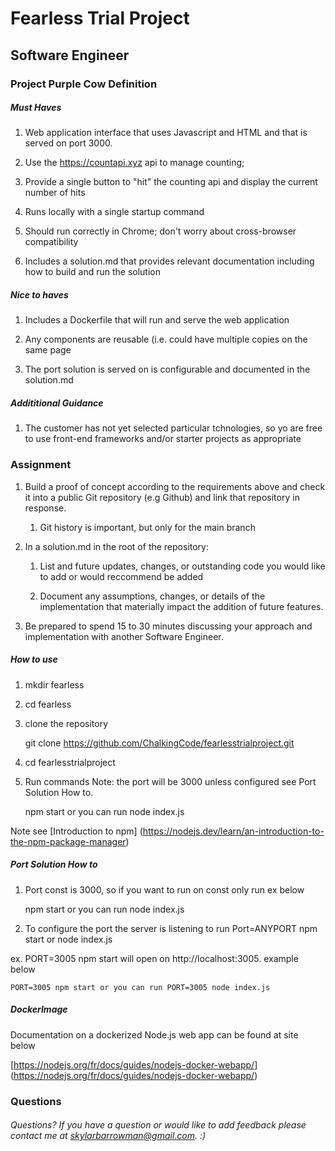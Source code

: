# Fearless Trial Project 
## Software Engineer

### Project Purple Cow Definition 

##### Must Haves 

1. Web application interface that uses Javascript and HTML and that is served on port 3000. 

2. Use the https://countapi.xyz api to manage counting;

3. Provide a single button to "hit" the counting api and display the current number of hits 

4. Runs locally with a single startup command 

5. Should run correctly in Chrome; don't worry about cross-browser compatibility

6. Includes a solution.md that provides relevant documentation including how to build and run the solution

##### Nice to haves 

1. Includes a Dockerfile that will run and serve the web application

2. Any components are reusable (i.e. could have multiple copies on the same page

3. The port solution is served on is configurable and documented in the solution.md

##### Addititional Guidance 

1. The customer has not yet selected particular tchnologies, so yo are free to use front-end frameworks and/or starter projects as appropriate

### Assignment 

1. Build a proof of concept according to the requirements above and check it into a public Git repository (e.g Github) and link that repository in response.

	1. Git history is important, but only for the main branch 

2. In a solution.md in the root of the repository:

	1. List and future updates, changes, or outstanding code you would like to add or would reccommend be added

	2. Document any assumptions, changes, or details of the implementation that materially impact the addition of future features. 

3. Be prepared to spend 15 to 30 minutes discussing your approach and implementation with another Software Engineer. 

##### How to use 

1. mkdir fearless

2. cd fearless

3. clone the repository 

	git clone https://github.com/ChalkingCode/fearlesstrialproject.git

4. cd fearlesstrialproject 

5. Run commands Note: the port will be 3000 unless configured see Port Solution How to. 

	npm start or you can run node index.js 

Note see [Introduction to npm] (https://nodejs.dev/learn/an-introduction-to-the-npm-package-manager)

##### Port Solution How to 

1. Port const is 3000, so if you want to run on const only run ex below 

	npm start or you can run node index.js

2. To configure the port the server is listening to run Port=ANYPORT npm start or node index.js 

ex. PORT=3005 npm start will open on http://localhost:3005. example below 

	PORT=3005 npm start or you can run PORT=3005 node index.js 

##### DockerImage 

Documentation on a dockerized Node.js web app can be found at site below

[https://nodejs.org/fr/docs/guides/nodejs-docker-webapp/] (https://nodejs.org/fr/docs/guides/nodejs-docker-webapp/)

### Questions

###### Questions? If you have a question or would like to add feedback please contact me at skylarbarrowman@gmail.com. :) 
